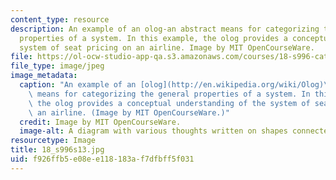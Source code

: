 ```yaml
---
content_type: resource
description: An example of an olog-an abstract means for categorizing the general
  properties of a system. In this example, the olog provides a conceptual understanding
  system of seat pricing on an airline. Image by MIT OpenCourseWare.
file: https://ol-ocw-studio-app-qa.s3.amazonaws.com/courses/18-s996-category-theory-for-scientists-spring-2013/f926ffb5e08ee118183af7dfbff5f031_18_s996s13.jpg
file_type: image/jpeg
image_metadata:
  caption: "An example of an [olog](http://en.wikipedia.org/wiki/Olog)\u2014an abstract\
    \ means for categorizing the general properties of a system. In this example,\
    \ the olog provides a conceptual understanding of the system of seat pricing on\
    \ an airline. (Image by MIT OpenCourseWare.)"
  credit: Image by MIT OpenCourseWare.
  image-alt: A diagram with various thoughts written on shapes connected by arrows.
resourcetype: Image
title: 18_s996s13.jpg
uid: f926ffb5-e08e-e118-183a-f7dfbff5f031
---
```

